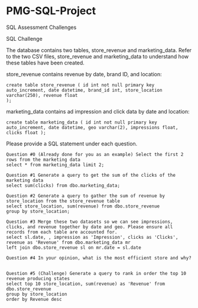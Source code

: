 # PMG-SQL-Project
SQL Assessment Challenges

SQL Challenge

The database contains two tables, store_revenue and marketing_data. Refer to the two CSV files, store_revenue and marketing_data to understand how these tables have been created.

store_revenue contains revenue by date, brand ID, and location:

    create table store_revenue ( id int not null primary key auto_increment, date datetime, brand_id int, store_location varchar(250), revenue float
    );

marketing_data contains ad impression and click data by date and location:

    create table marketing_data ( id int not null primary key auto_increment, date datetime, geo varchar(2), impressions float, clicks float );

Please provide a SQL statement under each question.

    Question #0 (Already done for you as an example) Select the first 2 rows from the marketing data ​
    select * from marketing_data limit 2; ​

    Question #1 Generate a query to get the sum of the clicks of the marketing data ​
    select sum(clicks) from dbo.marketing_data;
    
    Question #2 Generate a query to gather the sum of revenue by store_location from the store_revenue table ​
    select store_location, sum(revenue) from dbo.store_revenue
    group by store_location;
    
    Question #3 Merge these two datasets so we can see impressions, clicks, and revenue together by date and geo. Please ensure all records from each table are accounted for. ​
    select sl.date, , impression as 'Impression', clicks as 'Clicks', revenue as 'Revenue' from dbo.marketing_data mr
    left join dbo.store_revenue sl on mr.date = sl.date
    
    Question #4 In your opinion, what is the most efficient store and why? ​
    
    Question #5 (Challenge) Generate a query to rank in order the top 10 revenue producing states ​
    select top 10 store_location, sum(revenue) as 'Revenue' from dbo.store_revenue
    group by store_location
    order by Revenue desc

